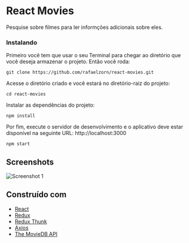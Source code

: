 # React Movies

Pesquise sobre filmes para ler informções adicionais sobre eles.

### Instalando

Primeiro você tem que usar o seu Terminal para chegar ao diretório que você deseja armazenar o projeto. Então você roda:

```
git clone https://github.com/rafaelzorn/react-movies.git
```

Acesse o diretório criado e você estará no diretório-raiz do projeto:

```
cd react-movies
```

Instalar as dependências do projeto:

```
npm install
````

Por fim, execute o servidor de desenvolvimento e o aplicativo deve estar disponível na seguinte URL: http://localhost:3000

```
npm start
```

## Screenshots

![Screenshot 1](https://image.ibb.co/cS9A2S/image.png)

## Construído com

* [React](https://reactjs.org/)
* [Redux](https://redux.js.org)
* [Redux Thunk](https://github.com/gaearon/redux-thunk)
* [Axios](https://github.com/axios/axios)
* [The MovieDB API](https://www.themoviedb.org/documentation/api)
